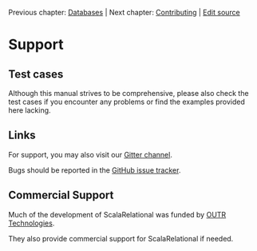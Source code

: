 Previous chapter: [Databases](databases.md)  |  Next chapter: [Contributing](contributing.md)  |  [Edit source](https://github.com/outr/scalarelational-manual/edit/master/https://github.com/outr/scalarelational-manual/edit/master/)

# Support
## Test cases
Although this manual strives to be comprehensive, please also check the test cases if you encounter any problems or find the examples provided here lacking.


## Links
For support, you may also visit our [Gitter channel](https://gitter.im/outr/scalarelational).

Bugs should be reported in the [GitHub issue tracker](https://github.com/outr/scalarelational/issues).


## Commercial Support
Much of the development of ScalaRelational was funded by [OUTR Technologies](http://www.outr.com).

They also provide commercial support for ScalaRelational if needed.



